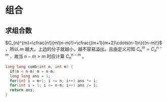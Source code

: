 # 组合

## 求组合数

$C_{n}^{m}=\cfrac{n!}{m!(n-m)!}=\cfrac{(m+1)(m+2)\cdots(n-1)n}{(n-m)!}$ ，所以 $m$ 越大，上边的分子就越小，越不容易溢出。且由定义可知 $C_n^m=C_n^{n-m}$ ，故当 $n-m>m$ 时应计算 $C_n^{n-m}$ 。

```cpp
long long comb(int n, int m) {
  if(m < n-m) m = n-m;
  long long ans = 1;
  for(int i = m+1; i <= n; i++) ans *= i;
  for(int i = 1; i <= n-m; i++) ans /= i;
  return ans;
}
```
